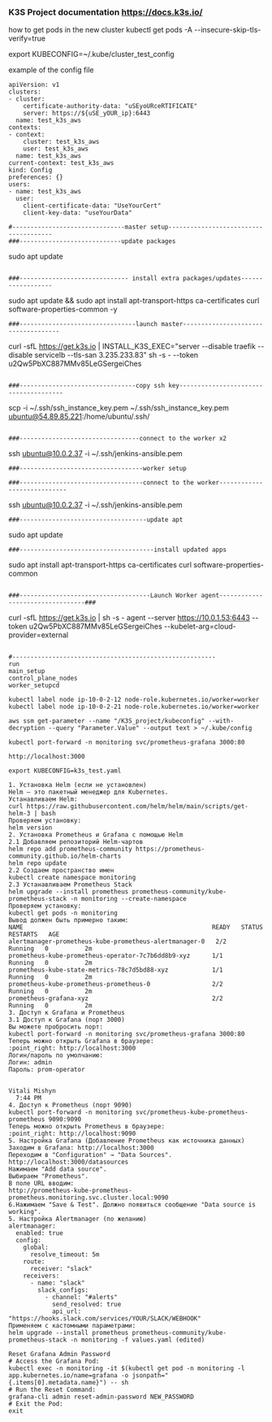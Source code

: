 ### K3S Project documentation https://docs.k3s.io/ ###


 how to get pods in the new cluster
kubectl get pods -A --insecure-skip-tls-verify=true

export KUBECONFIG=~/.kube/cluster_test_config

example of the config file 

```
apiVersion: v1
clusters:
- cluster:
    certificate-authority-data: "uSEyoURceRTIFICATE"
    server: https://${uSE_yOUR_ip}:6443
  name: test_k3s_aws
contexts:
- context:
    cluster: test_k3s_aws
    user: test_k3s_aws
  name: test_k3s_aws
current-context: test_k3s_aws
kind: Config
preferences: {}
users:
- name: test_k3s_aws
  user:
    client-certificate-data: "UseYourCert"
    client-key-data: "useYourData"
```

```
#-------------------------------master setup--------------------------------------
###----------------------------update packages
```
sudo apt update
```

###------------------------------ install extra packages/updates------------------
```
sudo apt update && sudo apt install apt-transport-https ca-certificates curl software-properties-common -y
```
###--------------------------------launch master------------------------------------
```
curl -sfL https://get.k3s.io | INSTALL_K3S_EXEC="server --disable traefik --disable servicelb --tls-san 3.235.233.83" sh -s - --token u2Qw5PbXC887MMv85LeGSergeiChes
```

###--------------------------------copy ssh key--------------------------------------
```

scp -i ~/.ssh/ssh_instance_key.pem ~/.ssh/ssh_instance_key.pem ubuntu@54.89.85.221:/home/ubuntu/.ssh/
```

###---------------------------------connect to the worker x2
```
ssh ubuntu@10.0.2.37 -i ~/.ssh/jenkins-ansible.pem 
```
###----------------------------------worker setup

###----------------------------------connect to the worker----------------------------
```
ssh ubuntu@10.0.2.37 -i ~/.ssh/jenkins-ansible.pem 
```
###-----------------------------------update apt
```
sudo apt update
```
###-------------------------------------install updated apps

```
sudo apt install apt-transport-https ca-certificates curl software-properties-common 
```

###------------------------------------Launch Worker agent---------------------------------###

```
curl -sfL https://get.k3s.io | sh -s - agent --server https://10.0.1.53:6443 --token u2Qw5PbXC887MMv85LeGSergeiChes --kubelet-arg=cloud-provider=external
```

#--------------------------------------------------------
run
main_setup
control_plane_nodes
worker_setupcd

kubectl label node ip-10-0-2-12 node-role.kubernetes.io/worker=worker
kubectl label node ip-10-0-2-21 node-role.kubernetes.io/worker=worker 

aws ssm get-parameter --name "/K3S_project/kubeconfig" --with-decryption --query "Parameter.Value" --output text > ~/.kube/config

kubectl port-forward -n monitoring svc/prometheus-grafana 3000:80

http://localhost:3000

export KUBECONFIG=k3s_test.yaml

1. Установка Helm (если не установлен)
Helm — это пакетный менеджер для Kubernetes.
Устанавливаем Helm:
curl https://raw.githubusercontent.com/helm/helm/main/scripts/get-helm-3 | bash
Проверяем установку:
helm version
2. Установка Prometheus и Grafana с помощью Helm
2.1 Добавляем репозиторий Helm-чартов
helm repo add prometheus-community https://prometheus-community.github.io/helm-charts
helm repo update
2.2 Создаем пространство имен
kubectl create namespace monitoring
2.3 Устанавливаем Prometheus Stack
helm upgrade --install prometheus prometheus-community/kube-prometheus-stack -n monitoring --create-namespace
Проверяем установку:
kubectl get pods -n monitoring
Вывод должен быть примерно таким:
NAME                                                    READY   STATUS    RESTARTS   AGE
alertmanager-prometheus-kube-prometheus-alertmanager-0   2/2     Running   0          2m
prometheus-kube-prometheus-operator-7c7b6dd8b9-xyz      1/1     Running   0          2m
prometheus-kube-state-metrics-78c7d5bd88-xyz            1/1     Running   0          2m
prometheus-kube-prometheus-prometheus-0                 2/2     Running   0          2m
prometheus-grafana-xyz                                  2/2     Running   0          2m
3. Доступ к Grafana и Prometheus
3.1 Доступ к Grafana (порт 3000)
Вы можете пробросить порт:
kubectl port-forward -n monitoring svc/prometheus-grafana 3000:80
Теперь можно открыть Grafana в браузере:
:point_right: http://localhost:3000
Логин/пароль по умолчанию:
Логин: admin
Пароль: prom-operator


Vitali Mishyn
  7:44 PM
4. Доступ к Prometheus (порт 9090)
kubectl port-forward -n monitoring svc/prometheus-kube-prometheus-prometheus 9090:9090
Теперь можно открыть Prometheus в браузере:
:point_right: http://localhost:9090
5. Настройка Grafana (Добавление Prometheus как источника данных)
Заходим в Grafana: http://localhost:3000
Переходим в "Configuration" → "Data Sources".  
http://localhost:3000/datasources
Нажимаем "Add data source".
Выбираем "Prometheus".
В поле URL вводим:
http://prometheus-kube-prometheus-prometheus.monitoring.svc.cluster.local:9090
6.Нажимаем "Save & Test". Должно появиться сообщение "Data source is working".
5. Настройка Alertmanager (по желанию)
alertmanager:
  enabled: true
  config:
    global:
      resolve_timeout: 5m
    route:
      receiver: "slack"
    receivers:
      - name: "slack"
        slack_configs:
          - channel: "#alerts"
            send_resolved: true
            api_url: "https://hooks.slack.com/services/YOUR/SLACK/WEBHOOK"
Применяем с кастомными параметрами:
helm upgrade --install prometheus prometheus-community/kube-prometheus-stack -n monitoring -f values.yaml (edited) 

Reset Grafana Admin Password
# Access the Grafana Pod:
kubectl exec -n monitoring -it $(kubectl get pod -n monitoring -l app.kubernetes.io/name=grafana -o jsonpath="{.items[0].metadata.name}") -- sh
# Run the Reset Command:
grafana-cli admin reset-admin-password NEW_PASSWORD
# Exit the Pod:
exit